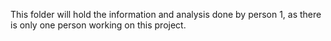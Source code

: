 This folder will hold the information and analysis done by person 1, as there is only one person working on this project. 
